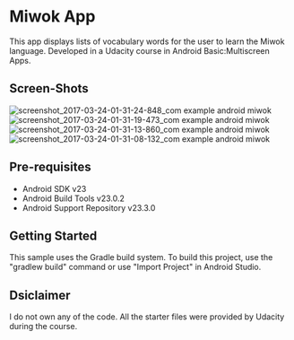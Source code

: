 Miwok App
===================================

This app displays lists of vocabulary words for the user to learn the Miwok language.
Developed in a Udacity course in Android Basic:Multiscreen Apps.

Screen-Shots
--------------
![screenshot_2017-03-24-01-31-24-848_com example android miwok](https://cloud.githubusercontent.com/assets/22375731/24267952/ff4bc79a-1031-11e7-8f1f-63e7292c8a33.png)
![screenshot_2017-03-24-01-31-19-473_com example android miwok](https://cloud.githubusercontent.com/assets/22375731/24267953/ff4ddb34-1031-11e7-9636-f6bfc5ab6832.png)
![screenshot_2017-03-24-01-31-13-860_com example android miwok](https://cloud.githubusercontent.com/assets/22375731/24267955/ffa2926e-1031-11e7-9ee6-3a12b95f0625.png)
![screenshot_2017-03-24-01-31-08-132_com example android miwok](https://cloud.githubusercontent.com/assets/22375731/24267954/ff9ccb0e-1031-11e7-9be1-e0e4a3844963.png)


Pre-requisites
--------------

- Android SDK v23
- Android Build Tools v23.0.2
- Android Support Repository v23.3.0

Getting Started
---------------

This sample uses the Gradle build system. To build this project, use the
"gradlew build" command or use "Import Project" in Android Studio.


Dsiclaimer
--------------
I do not own any of the code. All the starter files were provided by Udacity during the course.

